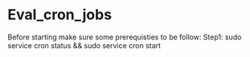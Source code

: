 # Eval_cron_jobs

Before starting make sure some prerequisties to be follow:
Step1: sudo service cron status && sudo service cron start

